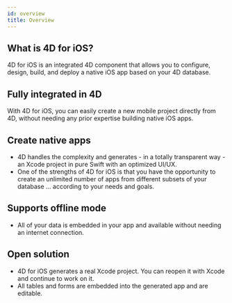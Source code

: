 ```yaml
---
id: overview
title: Overview
---
```


## What is 4D for iOS?

4D for iOS is an integrated 4D component that allows you to configure, design, build, and deploy a native iOS app based on your 4D database.

## Fully integrated in 4D

With 4D for iOS, you can easily create a new mobile project directly from 4D, without needing any prior expertise building native iOS apps.

## Create native apps
* 4D handles the complexity and generates - in a totally transparent way - an Xcode project in pure Swift with an optimized UI/UX.
* One of the strengths of 4D for iOS is that you have the opportunity to create an unlimited number of apps from different subsets of your database ... according to your needs and goals.

## Supports offline mode
* All of your data is embedded in your app and available without needing an internet connection.

## Open solution
* 4D for iOS generates a real Xcode project. You can reopen it with Xcode and continue to work on it.
* All tables and forms are embedded into the generated app and are editable.
